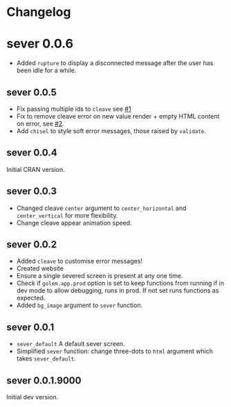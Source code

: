 # Changelog

# sever 0.0.6

- Added `rupture` to display a disconnected message after the user has been idle for a while.

## sever 0.0.5

* Fix passing multiple ids to `cleave` see [#1](https://github.com/JohnCoene/sever/issues/1)
* Fix to remove cleave error on new value render + empty HTML content on error, see [#2](https://github.com/JohnCoene/sever/issues/2).
* Add `chisel` to style soft error messages, those raised by `validate`.

## sever 0.0.4

Initial CRAN version.

## sever 0.0.3

- Changed cleave `center` argument to `center_horizontal` and `center_vertical` for more flexibility.
- Change cleave appear animation speed.

## sever 0.0.2

- Added `cleave` to customise error messages!
- Created website
- Ensure a single severed screen is present at any one time.
- Check if `golem.app.prod` option is set to keep functions from running if in dev mode to allow debugging, runs in prod. If not set runs functions as expected.
- Added `bg_image` argument to `sever` function.

## sever 0.0.1

- `sever_default` A default sever screen.
- Simplified `sever` function: change three-dots to `html` argument which takes `sever_default`.

## sever 0.0.1.9000

Initial dev version.

